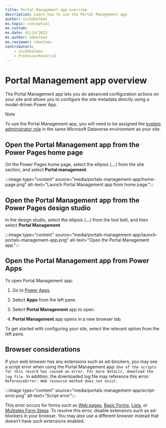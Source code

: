 ```yaml
---
title: Portal Management app overview
description: Learn how to use the Portal Management app.
author: nickdoelman
ms.topic: conceptual
ms.custom: 
ms.date: 02/24/2023
ms.author: ndoelman
ms.reviewer: ndoelman
contributors:
    - nickdoelman
    - ProfessorKendrick
---
```


# Portal Management app overview

The Portal Management app lets you do advanced configuration actions on your site and allows you to configure the site metadata directly using a model-driven Power App.

> [!NOTE]
> To use the Portal Management app, you will need to be assigned the [system administrator role](/power-platform/admin/assign-security-roles) in the same Microsoft Dataverse environment as your site.  

## Open the Portal Management app from the Power Pages home page

On the Power Pages home page, select the ellipsis (**...**) from the site section, and select **Portal management**.

:::image type="content" source="media/portals-management-app/home-page.png" alt-text="Launch Portal Management app from home page.":::

## Open the Portal Management app from the Power Pages design studio

In the design studio, select the ellipsis (**...**) from the tool belt, and then select **Portal Management**.

:::image type="content" source="media/portals-management-app/launch-portals-management-app.png" alt-text="Open the Portal Management app.":::

## Open the Portal Management app from Power Apps

To open Portal Management app:

1. Go to [Power Apps](https://make.powerapps.com).

1. Select **Apps** from the left pane.

1. Select **Portal Management** app to open.

1. **Portal Management** app opens in a new browser tab.

To get started with configuring your site, select the relevant option from the left pane.

## Browser considerations

If your web browser has any extensions such as ad-blockers, you may see a script error when using the Portal Management app: `One of the scripts for this record has caused an error. For more details, download the log file.` In addition, the downloaded log file may reference this error: `ReferenceError: Web resource method does not exist.` 

:::image type="content" source="media/portals-management-app/script-error.png" alt-text="Script error":::

This error occurs for forms such as [Web pages](web-page.md), [Basic Forms](entity-forms.md), [Lists](entity-lists.md), or [Multistep Form Steps](web-form-steps.md). To resolve this error, disable extensions such as ad-blockers in your browser. You may also use a different browser instead that doesn't have such extensions enabled.